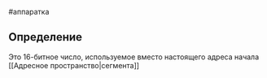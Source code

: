 #аппаратка 
## Определение
Это 16-битное число, используемое вместо настоящего адреса начала [[Адресное пространство|сегмента]]